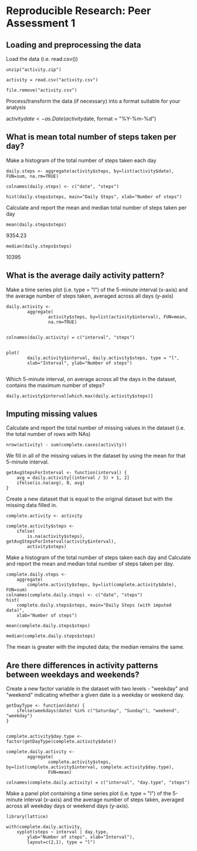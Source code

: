 # Reproducible Research: Peer Assessment 1


## Loading and preprocessing the data


 Load the data (i.e. read.csv())
 
```{r}
unzip("activity.zip")

activity = read.csv("activity.csv")

file.remove("activity.csv")
```


Process/transform the data (if necessary) into a format suitable for your analysis


activity$date <- as.Date(activity$date, format = "%Y-%m-%d")


## What is mean total number of steps taken per day?

 Make a histogram of the total number of steps taken each day

```{r}
daily.steps <- aggregate(activity$steps, by=list(activity$date), FUN=sum, na.rm=TRUE)

colnames(daily.steps) <- c("date", "steps")

hist(daily.steps$steps, main="Daily Steps", xlab="Number of steps")
```

Calculate and report the mean and median total number of steps taken per day
```{r}
mean(daily.steps$steps)
```
9354.23
```{r}
median(daily.steps$steps)
```
10395

## What is the average daily activity pattern?

Make a time series plot (i.e. type = "l") of the 5-minute interval (x-axis) and the average number of steps taken, averaged across all days (y-axis)

```{r}
daily.activity <- 
        aggregate(
                activity$steps, by=list(activity$interval), FUN=mean, 
                na.rm=TRUE)
                
                
colnames(daily.activity) = c("interval", "steps")


plot(
        daily.activity$interval, daily.activity$steps, type = "l", 
        xlab="Interval", ylab="Number of steps")
        
 ```       
        
        
        
        
Which 5-minute interval, on average across all the days in the dataset, contains the maximum number of steps?

```{r}
daily.activity$interval[which.max(daily.activity$steps)]
```

## Imputing missing values


Calculate and report the total number of missing values in the dataset (i.e. the total number of rows with NAs)

```{r}
nrow(activity) - sum(complete.cases(activity))
```
We fill in all of the missing values in the dataset by using the mean for that 5-minute interval.

```{r}
getAvgStepsForInterval <- function(interval) {
    avg = daily.activity[(interval / 5) + 1, 2]
    ifelse(is.na(avg), 0, avg)
}
```

Create a new dataset that is equal to the original dataset but with the missing data filled in.
```{r}
complete.activity <- activity

complete.activity$steps <- 
    ifelse(
        is.na(activity$steps), getAvgStepsForInterval(activity$interval), 
        activity$steps)
```        
Make a histogram of the total number of steps taken each day and Calculate and report the mean and median total number of steps taken per day.

```{r}
complete.daily.steps <- 
    aggregate(
        complete.activity$steps, by=list(complete.activity$date), FUN=sum)
colnames(complete.daily.steps) <- c("date", "steps")
hist(
    complete.daily.steps$steps, main="Daily Steps (with imputed data)", 
    xlab="Number of steps")
    
mean(complete.daily.steps$steps)

median(complete.daily.steps$steps)
```

The mean is greater with the imputed data; the median remains the same.


## Are there differences in activity patterns between weekdays and weekends?

Create a new factor variable in the dataset with two levels - "weekday" and "weekend" indicating whether a given date is a weekday or weekend day.

```{r}
getDayType <- function(date) {
    ifelse(weekdays(date) %in% c("Saturday", "Sunday"), "weekend", "weekday")
}


complete.activity$day.type <- factor(getDayType(complete.activity$date))

complete.daily.activity <- 
        aggregate(
                complete.activity$steps, by=list(complete.activity$interval, complete.activity$day.type), 
                FUN=mean)
                
colnames(complete.daily.activity) = c("interval", "day.type", "steps")
```

Make a panel plot containing a time series plot (i.e. type = "l") of the 5-minute interval (x-axis) and the average number of steps taken, averaged across all weekday days or weekend days (y-axis).

```{r}
library(lattice) 

with(complete.daily.activity, 
    xyplot(steps ~ interval | day.type, 
        ylab="Number of steps", xlab="Interval"), 
        layout=c(2,1), type = "l")
```
